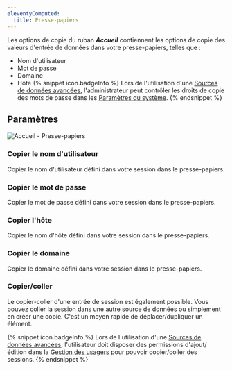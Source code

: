 ```yaml
---
eleventyComputed:
  title: Presse-papiers
---
```

Les options de copie du ruban ***Accueil*** contiennent les options de copie des valeurs d'entrée de données dans votre presse-papiers, telles que :  

* Nom d'utilisateur 
* Mot de passe 
* Domaine 
* Hôte 
{% snippet icon.badgeInfo %} 
Lors de l'utilisation d'une [Sources de données avancées](/fr/rdm/mac/data-sources/data-sources-types/advanced-data-sources/), l'administrateur peut contrôler les droits de copie des mots de passe dans les [Paramètres du système](/fr/rdm/mac/commands/administration/system-settings/). 
{% endsnippet %}
 

## Paramètres 

![Accueil - Presse-papiers](https://webdevolutions.azureedge.net/docs/fr/rdm/mac/clip4042.png) 

### Copier le nom d'utilisateur 

Copier le nom d'utilisateur défini dans votre session dans le presse-papiers. 

### Copier le mot de passe 

Copier le mot de passe défini dans votre session dans le presse-papiers. 

### Copier l'hôte 

Copier le nom d'hôte défini dans votre session dans le presse-papiers. 

### Copier le domaine 

Copier le domaine défini dans votre session dans le presse-papiers. 

### Copier/coller 

Le copier-coller d'une entrée de session est également possible. Vous pouvez coller la session dans une autre source de données ou simplement en créer une copie. C'est un moyen rapide de déplacer/dupliquer un élément. 

{% snippet icon.badgeInfo %} 
Lors de l'utilisation d'une [Sources de données avancées](/fr/rdm/mac/data-sources/data-sources-types/advanced-data-sources/), l'utilisateur doit disposer des permissions d'ajout/édition dans la [Gestion des usagers](/fr/rdm/mac/commands/administration/user-management/permissions/) pour pouvoir copier/coller des sessions. 
{% endsnippet %}
 

